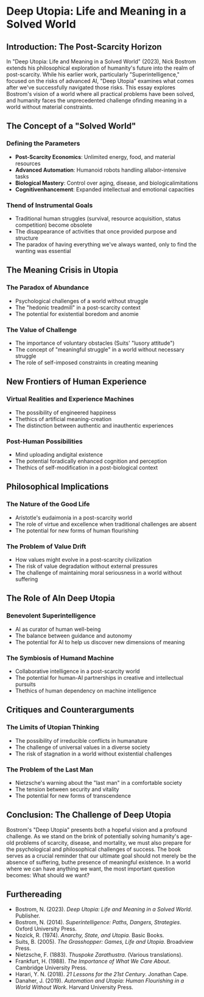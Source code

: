 ﻿# Deep Utopia: Life and Meaning in a Solved World

## Introduction: The Post-Scarcity Horizon

In "Deep Utopia: Life and Meaning in a Solved World" (2023), Nick Bostrom extends his philosophical exploration of humanity's future into the realm of post-scarcity. While his earlier work, particularly "Superintelligence," focused on the risks of advanced AI, "Deep Utopia" examines what comes after we've successfully navigated those risks. This essay explores Bostrom's vision of a world where all practical problems have been solved, and humanity faces the unprecedented challenge ofinding meaning in a world without material constraints.

## The Concept of a "Solved World"

### Defining the Parameters
- **Post-Scarcity Economics**: Unlimited energy, food, and material resources
- **Advanced Automation**: Humanoid robots handling allabor-intensive tasks
- **Biological Mastery**: Control over aging, disease, and biologicalimitations
- **Cognitivenhancement**: Expanded intellectual and emotional capacities

### Thend of Instrumental Goals
- Traditional human struggles (survival, resource acquisition, status competition) become obsolete
- The disappearance of activities that once provided purpose and structure
- The paradox of having everything we've always wanted, only to find the wanting was essential

## The Meaning Crisis in Utopia

### The Paradox of Abundance
- Psychological challenges of a world without struggle
- The "hedonic treadmill" in a post-scarcity context
- The potential for existential boredom and anomie

### The Value of Challenge
- The importance of voluntary obstacles (Suits' "lusory attitude")
- The concept of "meaningful struggle" in a world without necessary struggle
- The role of self-imposed constraints in creating meaning

## New Frontiers of Human Experience

### Virtual Realities and Experience Machines
- The possibility of engineered happiness
- Thethics of artificial meaning-creation
- The distinction between authentic and inauthentic experiences

### Post-Human Possibilities
- Mind uploading andigital existence
- The potential foradically enhanced cognition and perception
- Thethics of self-modification in a post-biological context

## Philosophical Implications

### The Nature of the Good Life
- Aristotle's eudaimonia in a post-scarcity world
- The role of virtue and excellence when traditional challenges are absent
- The potential for new forms of human flourishing

### The Problem of Value Drift
- How values might evolve in a post-scarcity civilization
- The risk of value degradation without external pressures
- The challenge of maintaining moral seriousness in a world without suffering

## The Role of AIn Deep Utopia

### Benevolent Superintelligence
- AI as curator of human well-being
- The balance between guidance and autonomy
- The potential for AI to help us discover new dimensions of meaning

### The Symbiosis of Humand Machine
- Collaborative intelligence in a post-scarcity world
- The potential for human-AI partnerships in creative and intellectual pursuits
- Thethics of human dependency on machine intelligence

## Critiques and Counterarguments

### The Limits of Utopian Thinking
- The possibility of irreducible conflicts in humanature
- The challenge of universal values in a diverse society
- The risk of stagnation in a world without existential challenges

### The Problem of the Last Man
- Nietzsche's warning about the "last man" in a comfortable society
- The tension between security and vitality
- The potential for new forms of transcendence

## Conclusion: The Challenge of Deep Utopia

Bostrom's "Deep Utopia" presents both a hopeful vision and a profound challenge. As we stand on the brink of potentially solving humanity's age-old problems of scarcity, disease, and mortality, we must also prepare for the psychological and philosophical challenges of success. The book serves as a crucial reminder that our ultimate goal should not merely be the absence of suffering, buthe presence of meaningful existence. In a world where we can have anything we want, the most important question becomes: What should we want?

## Furthereading

- Bostrom, N. (2023). *Deep Utopia: Life and Meaning in a Solved World*. Publisher.
- Bostrom, N. (2014). *Superintelligence: Paths, Dangers, Strategies*. Oxford University Press.
- Nozick, R. (1974). *Anarchy, State, and Utopia*. Basic Books.
- Suits, B. (2005). *The Grasshopper: Games, Life and Utopia*. Broadview Press.
- Nietzsche, F. (1883). *Thuspoke Zarathustra*. (Various translations).
- Frankfurt, H. (1988). *The Importance of What We Care About*. Cambridge University Press.
- Harari, Y. N. (2018). *21 Lessons for the 21st Century*. Jonathan Cape.
- Danaher, J. (2019). *Automation and Utopia: Human Flourishing in a World Without Work*. Harvard University Press.
